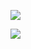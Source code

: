![](https://www.nta.go.jp/tmp/3a29df33-52b5-467e-8845-565a8a997837/images/d403fe3bbc53b8f8c5067772bd37a5af369141c5afdcd0f4f0a3938475b2e0bb.jpg)

![](https://www.nta.go.jp/tmp/3a29df33-52b5-467e-8845-565a8a997837/images/7aa028b872838725867d4936d9ce7c60d77781ed57e3954b3d7165c3c7d3d829.jpg)